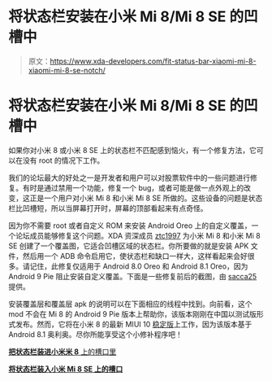 # 将状态栏安装在小米 Mi 8/Mi 8 SE 的凹槽中

> 原文：<https://www.xda-developers.com/fit-status-bar-xiaomi-mi-8-xiaomi-mi-8-se-notch/>

# 将状态栏安装在小米 Mi 8/Mi 8 SE 的凹槽中

如果你对小米 8 或小米 8 SE 上的状态栏不匹配感到恼火，有一个修复方法，它可以在没有 root 的情况下工作。

我们的论坛最大的好处之一是开发者和用户可以对股票软件中的一些问题进行修复。有时是通过禁用一个功能，修复一个 bug，或者可能是做一点外观上的改变，这正是一个用户对小米 Mi 8 和小米 Mi 8 SE 所做的。这些设备的问题是状态栏比凹槽短，所以当屏幕打开时，屏幕的顶部看起来有点奇怪。

因为你不需要 root 或者自定义 ROM 来安装 Android Oreo 上的自定义覆盖，一个论坛成员能够修复这个问题。XDA 资深成员 [ztc1997](https://forum.xda-developers.com/member.php?u=5107393) 为小米 Mi 8 和小米 Mi 8 SE 创建了一个覆盖图，它适合凹槽区域的状态栏。你所要做的就是安装 APK 文件，然后用一个 ADB 命令启用它，使状态栏和缺口一样大，这样看起来会好很多。请记住，此修复仅适用于 Android 8.0 Oreo 和 Android 8.1 Oreo，因为 Android 9 Pie 阻止安装自定义覆盖。下面是一些修复前后的截图，由 [sacca25](https://www.xda-developers.com/fit-status-bar-xiaomi-mi-8-xiaomi-mi-8-se-notch/#comment-4088429350) 提供。

安装覆盖层和覆盖层 apk 的说明可以在下面相应的线程中找到。向前看，这个 mod 不会在 Mi 8 的 Android 9 Pie 版本上帮助你，该版本刚刚在中国以测试版形式发布。然而，它将在小米 8 的最新 MIUI 10 [稳定版](https://www.xda-developers.com/xiaomi-mi-8-mi-mix-2s-redmi-6-pro-mi-note-2-mi-6x-miui-10-china-stable/)上工作，因为该版本基于 Android 8.1 奥利奥。尽你所能享受这个小修补程序吧！

[**把状态栏装进小米米 8** 上的槽口里](https://forum.xda-developers.com/mi-8/themes/root-fit-status-bar-notch-t3838646)

[**将状态栏装入小米 Mi 8 SE 上的槽口**](https://forum.xda-developers.com/mi-8-se/themes/root-fit-status-bar-notch-t3838642)